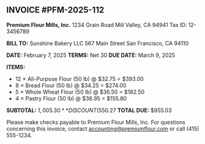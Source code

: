 ## INVOICE #PFM-2025-112
**Premium Flour Mills, Inc.**
1234 Grain Road
Mill Valley, CA 94941
Tax ID: 12-3456789

**BILL TO:**
Sunshine Bakery LLC
567 Main Street
San Francisco, CA 94110

**DATE:** February 7, 2025
**TERMS:** Net 30
**DUE DATE:** March 9, 2025

**ITEMS:**
- 12 × All-Purpose Flour (50 lb) @ $32.75 = $393.00
- 8 × Bread Flour (50 lb) @ $34.25 = $274.00
- 5 × Whole Wheat Flour (50 lb) @ $36.50 = $182.50
- 4 × Pastry Flour (50 lb) @ $38.95 = $155.80

**SUBTOTAL:** $1,005.30
**DISCOUNT (5%):** -$50.27
**TOTAL DUE:** $955.03

Please make checks payable to Premium Flour Mills, Inc.
For questions concerning this invoice, contact accounting@premiumflour.com or call (415) 555-1234.
